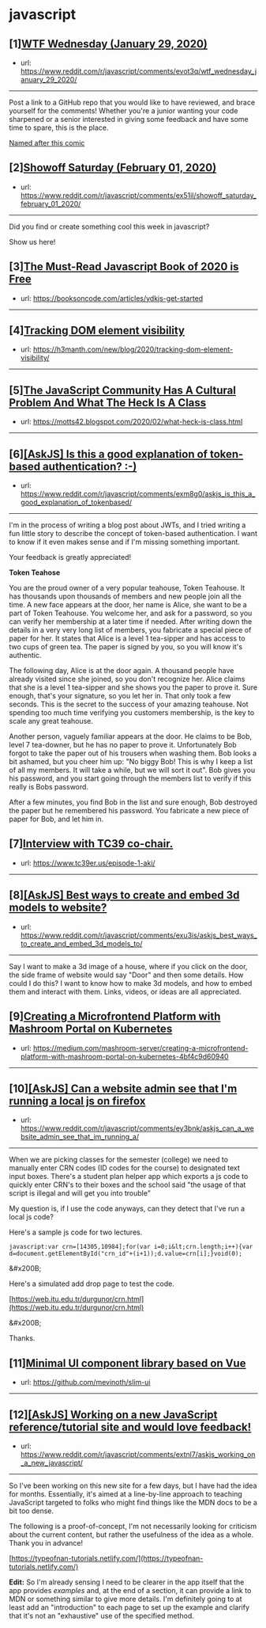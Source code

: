 # javascript
## [1][WTF Wednesday (January 29, 2020)](https://www.reddit.com/r/javascript/comments/evot3q/wtf_wednesday_january_29_2020/)
- url: https://www.reddit.com/r/javascript/comments/evot3q/wtf_wednesday_january_29_2020/
---
Post a link to a GitHub repo that you would like to have reviewed, and brace yourself for the comments!
Whether you're a junior wanting your code sharpened or a senior interested in giving some feedback and have some time to spare, 
this is the place.

[Named after this comic](https://davidwalsh.name/demo/code-review.png)
## [2][Showoff Saturday (February 01, 2020)](https://www.reddit.com/r/javascript/comments/ex51il/showoff_saturday_february_01_2020/)
- url: https://www.reddit.com/r/javascript/comments/ex51il/showoff_saturday_february_01_2020/
---
Did you find or create something cool this week in javascript? 

Show us here!
## [3][The Must-Read Javascript Book of 2020 is Free](https://www.reddit.com/r/javascript/comments/exxg9l/the_mustread_javascript_book_of_2020_is_free/)
- url: https://booksoncode.com/articles/ydkjs-get-started
---

## [4][Tracking DOM element visibility](https://www.reddit.com/r/javascript/comments/exvcr9/tracking_dom_element_visibility/)
- url: https://h3manth.com/new/blog/2020/tracking-dom-element-visibility/
---

## [5][The JavaScript Community Has A Cultural Problem And What The Heck Is A Class](https://www.reddit.com/r/javascript/comments/ey1qre/the_javascript_community_has_a_cultural_problem/)
- url: https://motts42.blogspot.com/2020/02/what-heck-is-class.html
---

## [6][[AskJS] Is this a good explanation of token-based authentication? :-)](https://www.reddit.com/r/javascript/comments/exm8g0/askjs_is_this_a_good_explanation_of_tokenbased/)
- url: https://www.reddit.com/r/javascript/comments/exm8g0/askjs_is_this_a_good_explanation_of_tokenbased/
---
I'm in the process of writing a blog post about JWTs, and I tried writing a fun little story to describe the concept of token-based authentication. I want to know if it even makes sense and if I'm missing something important.

Your feedback is greatly appreciated!

**Token Teahose**

You are the proud owner of a very popular teahouse, Token Teahouse. It has thousands upon thousands of members and new people join all the time.
A new face appears at the door, her name is Alice, she want to be a part of Token Teahouse.
You welcome her, and ask for a password, so you can verify her membership at a later time if needed.
After writing down the details in a very very long list of members, you fabricate a special piece of paper for her. It states that Alice is a level 1 tea-sipper and has access to two cups of green tea. The paper is signed by you, so you will know it's authentic.

The following day, Alice is at the door again. A thousand people have already visited since she joined, so you don't recognize her.
Alice claims that she is a level 1 tea-sipper and she shows you the paper to prove it. Sure enough, that's your signature, so you let her in. That only took a few seconds. This is the secret to the success of your amazing teahouse.
Not spending too much time verifying you customers membership, is the key to scale any great teahouse.

Another person, vaguely familiar appears at the door. He claims to be Bob, level 7 tea-downer, but he has no paper to prove it.
Unfortunately Bob forgot to take the paper out of his trousers when washing them. Bob looks a bit ashamed, but you cheer him up: "No biggy Bob! This is why I keep a list of all my members. It will take a while, but we will sort it out". Bob gives you his password, and you start going through the members list to verify if this really is Bobs password.

After a few minutes, you find Bob in the list and sure enough, Bob destroyed the paper but he remembered his password.
You fabricate a new piece of paper for Bob, and let him in.
## [7][Interview with TC39 co-chair.](https://www.reddit.com/r/javascript/comments/exvdf5/interview_with_tc39_cochair/)
- url: https://www.tc39er.us/episode-1-aki/
---

## [8][[AskJS] Best ways to create and embed 3d models to website?](https://www.reddit.com/r/javascript/comments/exu3is/askjs_best_ways_to_create_and_embed_3d_models_to/)
- url: https://www.reddit.com/r/javascript/comments/exu3is/askjs_best_ways_to_create_and_embed_3d_models_to/
---
Say I want to make a 3d image of a house, where if you click on the door, the side frame of website would say "Door" and then some details. How could I do this? I want to know how to make 3d models, and how to embed them and interact with them. Links, videos, or ideas are all appreciated.
## [9][Creating a Microfrontend Platform with Mashroom Portal on Kubernetes](https://www.reddit.com/r/javascript/comments/ey3vz9/creating_a_microfrontend_platform_with_mashroom/)
- url: https://medium.com/mashroom-server/creating-a-microfrontend-platform-with-mashroom-portal-on-kubernetes-4bf4c9d60940
---

## [10][[AskJS] Can a website admin see that I'm running a local js on firefox](https://www.reddit.com/r/javascript/comments/ey3bnk/askjs_can_a_website_admin_see_that_im_running_a/)
- url: https://www.reddit.com/r/javascript/comments/ey3bnk/askjs_can_a_website_admin_see_that_im_running_a/
---
When  we are picking classes for the semester (college) we need to manually  enter CRN codes (ID codes for the course) to designated text input  boxes. There's a student plan helper app which exports a js code to  quickly enter CRN's to their boxes and the school said "the usage of  that script is illegal and will get you into trouble"

My question is, if I use the code anyways, can they detect that I've run a local js code?

Here's a sample js code for two lectures.

`javascript:var crn=[14305,10984];for(var i=0;i&lt;crn.length;i++){var d=document.getElementById("crn_id"+(i+1));d.value=crn[i];}void(0);`

&amp;#x200B;

Here's a simulated add drop page to test the code.

[https://web.itu.edu.tr/durgunor/crn.html](https://web.itu.edu.tr/durgunor/crn.html)

&amp;#x200B;

Thanks.
## [11][Minimal UI component library based on Vue](https://www.reddit.com/r/javascript/comments/ey5f8z/minimal_ui_component_library_based_on_vue/)
- url: https://github.com/mevinoth/slim-ui
---

## [12][[AskJS] Working on a new JavaScript reference/tutorial site and would love feedback!](https://www.reddit.com/r/javascript/comments/extnl7/askjs_working_on_a_new_javascript/)
- url: https://www.reddit.com/r/javascript/comments/extnl7/askjs_working_on_a_new_javascript/
---
So I've been working on this new site for a few days, but I have had the idea for months. Essentially, it's aimed at a line-by-line approach to teaching JavaScript targeted to folks who might find things like the MDN docs to be a bit too dense.

The following is a proof-of-concept, I'm not necessarily looking for criticism about the current content, but rather the usefulness of the idea as a whole. Thank you in advance!

[https://typeofnan-tutorials.netlify.com/](https://typeofnan-tutorials.netlify.com/)

**Edit:** So I'm already sensing I need to be clearer in the app itself that the app provides *examples* and, at the end of a section, it can provide a link to MDN or something similar to give more details. I'm definitely going to at least add an "introduction" to each page to set up the example and clarify that it's not an "exhaustive" use of the specified method.
